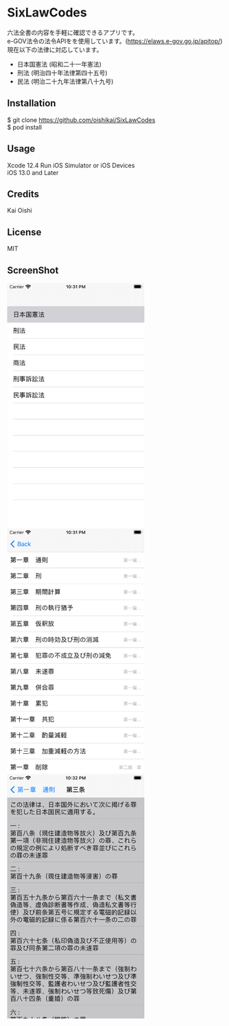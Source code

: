 # SixLawCodes

六法全書の内容を手軽に確認できるアプリです。<BR>
e-GOV法令の法令APIをを使用しています。(https://elaws.e-gov.go.jp/apitop/)<BR>
現在以下の法律に対応しています。

- 日本国憲法 (昭和二十一年憲法)
- 刑法 (明治四十年法律第四十五号)
- 民法 (明治二十九年法律第八十九号)

## Installation

$ git clone https://github.com/oishikai/SixLawCodes<BR>
$ pod install

## Usage

Xcode 12.4
Run iOS Simulator or iOS Devices<BR>
iOS 13.0 and Later

## Credits

Kai Oishi

## License

MIT

## ScreenShot

<img src="https://github.com/oishikai/SixLawCodes/blob/screenshots/ScreenShots/ScreenShot_1.png" width="320">
<img src="https://github.com/oishikai/SixLawCodes/blob/screenshots/ScreenShots/ScreenShot_2.png" width="320">
<img src="https://github.com/oishikai/SixLawCodes/blob/screenshots/ScreenShots/ScreenShot_3.png" width="320">
